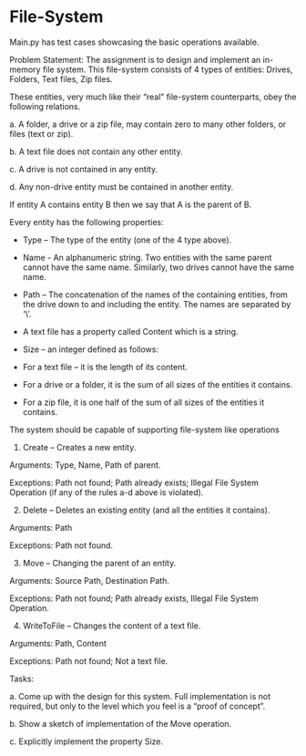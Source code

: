 # File-System
Main.py has test cases showcasing the basic operations available.


Problem Statement:
The assignment is to design and implement an in-memory file system. This file-system consists of 4 types of entities: Drives, Folders, Text files, Zip files.

These entities, very much like their “real” file-system counterparts, obey the following relations.

a. A folder, a drive or a zip file, may contain zero to many other folders, or files (text or zip).

b. A text file does not contain any other entity.

c. A drive is not contained in any entity.

d. Any non-drive entity must be contained in another entity.

If entity A contains entity B then we say that A is the parent of B.

Every entity has the following properties:

* Type – The type of the entity (one of the 4 type above).

* Name - An alphanumeric string. Two entities with the same parent cannot have the same name. Similarly, two drives cannot have the same name.

* Path – The concatenation of the names of the containing entities, from the drive down to and including the entity. The names are separated by ‘\’.

* A text file has a property called Content which is a string.

* Size – an integer defined as follows:

* For a text file – it is the length of its content.

* For a drive or a folder, it is the sum of all sizes of the entities it contains.

* For a zip file, it is one half of the sum of all sizes of the entities it contains.

The system should be capable of supporting file-system like operations

1) Create – Creates a new entity.

Arguments: Type, Name, Path of parent.

Exceptions: Path not found; Path already exists; Illegal File System Operation (if any of the rules a-d above is violated).

2) Delete – Deletes an existing entity (and all the entities it contains).

Arguments: Path

Exceptions: Path not found.

3) Move – Changing the parent of an entity.

Arguments: Source Path, Destination Path.

Exceptions: Path not found; Path already exists, Illegal File System Operation.

4) WriteToFile – Changes the content of a text file.

Arguments: Path, Content

Exceptions: Path not found; Not a text file.

Tasks:

a. Come up with the design for this system. Full implementation is not required, but only to the level which you feel is a “proof of concept”.

b. Show a sketch of implementation of the Move operation.

c. Explicitly implement the property Size.
